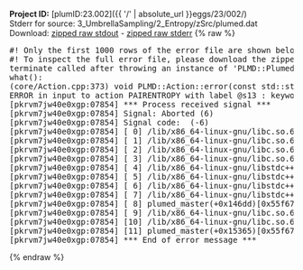 **Project ID:** [plumID:23.002]({{ '/' | absolute_url }}eggs/23/002/)  
Stderr for source:  3_UmbrellaSampling/2_Entropy/zSrc/plumed.dat   
Download: [zipped raw stdout](plumed.dat.plumed_master.stdout.txt.zip) - [zipped raw stderr](plumed.dat.plumed_master.stderr.txt.zip) 
{% raw %}
<pre>
#! Only the first 1000 rows of the error file are shown below
#! To inspect the full error file, please download the zipped raw stderr file above
terminate called after throwing an instance of 'PLMD::Plumed::ExceptionError'
what():
(core/Action.cpp:373) void PLMD::Action::error(const std::string&) const
ERROR in input to action PAIRENTROPY with label @s13 : keyword GRID_BIN is compulsory for this action
[pkrvm7jw40e0xgp:07854] *** Process received signal ***
[pkrvm7jw40e0xgp:07854] Signal: Aborted (6)
[pkrvm7jw40e0xgp:07854] Signal code:  (-6)
[pkrvm7jw40e0xgp:07854] [ 0] /lib/x86_64-linux-gnu/libc.so.6(+0x45330)[0x7efcc9245330]
[pkrvm7jw40e0xgp:07854] [ 1] /lib/x86_64-linux-gnu/libc.so.6(pthread_kill+0x11c)[0x7efcc929eb2c]
[pkrvm7jw40e0xgp:07854] [ 2] /lib/x86_64-linux-gnu/libc.so.6(gsignal+0x1e)[0x7efcc924527e]
[pkrvm7jw40e0xgp:07854] [ 3] /lib/x86_64-linux-gnu/libc.so.6(abort+0xdf)[0x7efcc92288ff]
[pkrvm7jw40e0xgp:07854] [ 4] /lib/x86_64-linux-gnu/libstdc++.so.6(+0xa5ff5)[0x7efcc96a5ff5]
[pkrvm7jw40e0xgp:07854] [ 5] /lib/x86_64-linux-gnu/libstdc++.so.6(+0xbb0da)[0x7efcc96bb0da]
[pkrvm7jw40e0xgp:07854] [ 6] /lib/x86_64-linux-gnu/libstdc++.so.6(_ZSt10unexpectedv+0x0)[0x7efcc96a5a55]
[pkrvm7jw40e0xgp:07854] [ 7] /lib/x86_64-linux-gnu/libstdc++.so.6(+0xa5a6f)[0x7efcc96a5a6f]
[pkrvm7jw40e0xgp:07854] [ 8] plumed_master(+0x146dd)[0x55f6752606dd]
[pkrvm7jw40e0xgp:07854] [ 9] /lib/x86_64-linux-gnu/libc.so.6(+0x2a1ca)[0x7efcc922a1ca]
[pkrvm7jw40e0xgp:07854] [10] /lib/x86_64-linux-gnu/libc.so.6(__libc_start_main+0x8b)[0x7efcc922a28b]
[pkrvm7jw40e0xgp:07854] [11] plumed_master(+0x15365)[0x55f675261365]
[pkrvm7jw40e0xgp:07854] *** End of error message ***
</pre>
{% endraw %}
